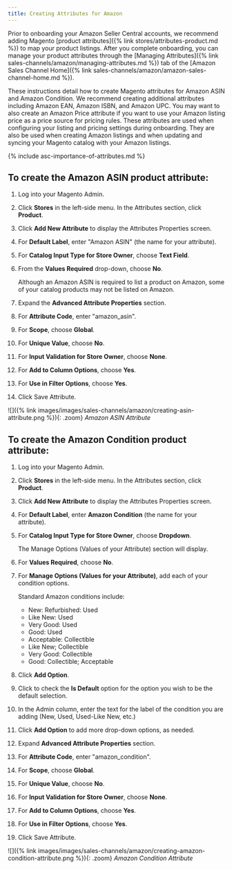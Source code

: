 ```yaml
---
title: Creating Attributes for Amazon
---
```



Prior to onboarding your Amazon Seller Central accounts, we recommend adding Magento [product attributes]({% link stores/attributes-product.md %}) to map your product listings. After you complete onboarding, you can manage your product attributes through the [Managing Attributes]({% link sales-channels/amazon/managing-attributes.md %}) tab of the [Amazon Sales Channel Home]({% link sales-channels/amazon/amazon-sales-channel-home.md %}).

These instructions detail how to create Magento attributes for Amazon ASIN and Amazon Condition. We recommend creating additional attributes including Amazon EAN, Amazon ISBN, and Amazon UPC. You may want to also create an Amazon Price attribute if you want to use your Amazon listing price as a price source for pricing rules. These attributes are used when configuring your listing and pricing settings during onboarding. They are also be used when creating Amazon listings and when updating and syncing your Magento catalog with your Amazon listings.

{% include asc-importance-of-attributes.md %}

## To create the Amazon ASIN product attribute:

1. Log into your Magento Admin.

1. Click **Stores** in the left-side menu. In the Attributes section, click **Product**.

1. Click **Add New Attribute** to display the Attributes Properties screen.

1. For **Default Label**, enter "Amazon ASIN" (the name for your attribute).

1. For **Catalog Input Type for Store Owner**, choose **Text Field**.

1. From the **Values Required** drop-down, choose **No**.

   Although an Amazon ASIN is required to list a product on Amazon, some of your catalog products may not be listed on Amazon.

1. Expand the **Advanced Attribute Properties** section.

1. For **Attribute Code**, enter "amazon_asin".

1. For **Scope**, choose **Global**.

1. For **Unique Value**, choose **No**.

1. For **Input Validation for Store Owner**, choose **None**.

1. For **Add to Column Options**, choose **Yes**.

1. For **Use in Filter Options**, choose **Yes**.

1. Click <span class="btn">Save Attribute</span>.

![]({% link images/images/sales-channels/amazon/creating-asin-attribute.png %}){: .zoom}
_Amazon ASIN Attribute_

## To create the Amazon Condition product attribute:

1. Log into your Magento Admin.

1. Click **Stores** in the left-side menu. In the Attributes section, click **Product**.

1. Click **Add New Attribute** to display the Attributes Properties screen.

1. For **Default Label**, enter **Amazon Condition** (the name for your attribute).

1. For **Catalog Input Type for Store Owner**, choose **Dropdown**.

   The Manage Options (Values of your Attribute) section will display.

1. For **Values Required**, choose **No**.

1. For **Manage Options (Values for your Attribute)**, add each of your condition options.

   Standard Amazon conditions include:

    - New: Refurbished: Used
    - Like New: Used
    - Very Good: Used
    - Good: Used
    - Acceptable: Collectible
    - Like New; Collectible
    - Very Good: Collectible
    - Good: Collectible; Acceptable

1. Click **Add Option**.

1. Click to check the **Is Default** option for the option you wish to be the default selection.

1. In the Admin column, enter the text for the label of the condition you are adding (New, Used, Used-Like New, etc.)

1. Click **Add Option** to add more drop-down options, as needed.

1. Expand **Advanced Attribute Properties** section.

1. For **Attribute Code**, enter "amazon_condition".

1. For **Scope**, choose **Global**.

1. For **Unique Value**, choose **No**.

1. For **Input Validation for Store Owner**, choose **None**.

1. For **Add to Column Options**, choose **Yes**.

1. For **Use in Filter Options**, choose **Yes**.

1. Click <span class="btn">Save Attribute</span>.

![]({% link images/images/sales-channels/amazon/creating-amazon-condition-attribute.png %}){: .zoom}
_Amazon Condition Attribute_
